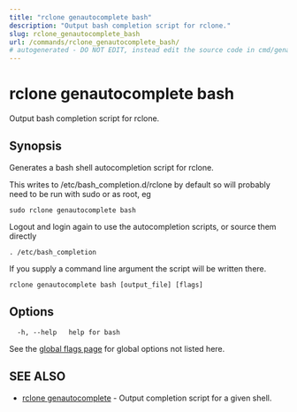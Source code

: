 ```yaml
---
title: "rclone genautocomplete bash"
description: "Output bash completion script for rclone."
slug: rclone_genautocomplete_bash
url: /commands/rclone_genautocomplete_bash/
# autogenerated - DO NOT EDIT, instead edit the source code in cmd/genautocomplete/bash/ and as part of making a release run "make commanddocs"
---
```

# rclone genautocomplete bash

Output bash completion script for rclone.

## Synopsis


Generates a bash shell autocompletion script for rclone.

This writes to /etc/bash_completion.d/rclone by default so will
probably need to be run with sudo or as root, eg

    sudo rclone genautocomplete bash

Logout and login again to use the autocompletion scripts, or source
them directly

    . /etc/bash_completion

If you supply a command line argument the script will be written
there.


```
rclone genautocomplete bash [output_file] [flags]
```

## Options

```
  -h, --help   help for bash
```

See the [global flags page](/flags/) for global options not listed here.

## SEE ALSO

* [rclone genautocomplete](/commands/rclone_genautocomplete/)	 - Output completion script for a given shell.

